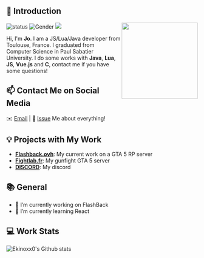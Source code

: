 ## 👋 Introduction

<img align='right' src='https://avatars3.githubusercontent.com/u/12574099?s=460&u=c4d5a378ac73dd3e206beec5f38363f8a4b9fabc&v=4' width='200"'>

![status](https://img.shields.io/badge/status-up-brightgreen) ![Gender](https://img.shields.io/badge/gender-%F0%9F%A4%B5-lightgrey) ![](https://visitor-badge.glitch.me/badge?page_id=github.com/Ekinoxx0)

Hi, I'm **Jo**. I am a JS/Lua/Java developer from Toulouse, France. I graduated from Computer Science in Paul Sabatier University.
I do some works with **Java**, **Lua**, **JS**, **Vue.js** and **C**, contact me if you have some questions!

## 📫 Contact Me on Social Media

✉️ [Email](mailto:fadow0711@gmail.com) | 💬 [Issue](https://github.com/Ekinoxx0/just-readme/issues/me) Me about everything!

## 💡 Projects with My Work

- [**Flashback.ovh**](https://flashback.ovh): My current work on a GTA 5 RP server
- [**Fightlab.fr**](https://fightlab.fr): My gunfight GTA 5 server
- [**DISCORD**](https://discord.gg/jDM7dxD3): My discord

## 📚 General

- 🔭 I’m currently working on FlashBack
- 🌱 I’m currently learning React
 
## 💻 Work Stats

![Ekinoxx0's Github stats](https://github-readme-stats.vercel.app/api?username=Ekinoxx0&show_icons=true)
